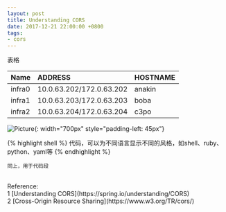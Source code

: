 ```yaml
---
layout: post
title: Understanding CORS
date: 2017-12-21 22:00:00 +0800
tags:
- cors
---
```


表格

| Name | ADDRESS | HOSTNAME
|:-|:-|:-
| infra0 | 10.0.63.202/172.0.63.202 | anakin
| infra1 | 10.0.63.203/172.0.63.203 | boba
| infra2 | 10.0.63.204/172.0.63.204 | c3po

![Picture](/assets/201611/picture.png){: width="700px" style="padding-left: 45px"}

{% highlight shell %}
代码，可以为不同语言显示不同的风格，如shell、ruby、python、yaml等
{% endhighlight %}

```shell
同上，用于代码段
```

<br>
<span class="post-meta">
Reference:
</span>
<br>
<span class="post-meta">
1 [Understanding CORS](https://spring.io/understanding/CORS)<br>
2 [Cross-Origin Resource Sharing](https://www.w3.org/TR/cors/)
</span>
